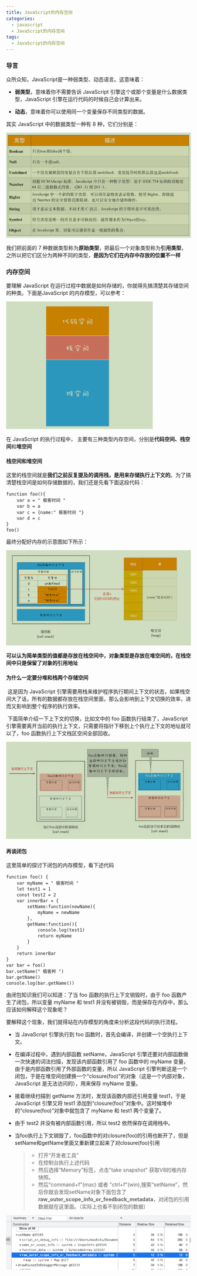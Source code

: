 ```yaml
---
title: JavaScript的内存空间
categories: 
  - javascript
  - JavaScript的内存空间
tags: 
  - JavaScript的内存空间
---
```


### 导言

众所众知，JavaScript是一种弱类型、动态语言。这意味着：

- **弱类型**，意味着你不需要告诉 JavaScript 引擎这个或那个变量是什么数据类型，JavaScript 引擎在运行代码的时候自己会计算出来。

- **动态**，意味着你可以使用同一个变量保存不同类型的数据。

其实 JavaScript 中的数据类型一种有 8 种，它们分别是：

![image-20210720140409634](js的内存空间/image-20210720140409634.png)

我们把前面的 7 种数据类型称为**原始类型**，把最后一个对象类型称为**引用类型**，之所以把它们区分为两种不同的类型，**是因为它们在内存中存放的位置不一样**

### 内存空间

要理解 JavaScript 在运行过程中数据是如何存储的，你就得先搞清楚其存储空间的种类。下面是JavaScript 的内存模型，可以参考：

<img src="js的内存空间/image-20210720140604983.png" alt="image-20210720140604983" style="zoom:50%;" />

 在 JavaScript 的执行过程中， 主要有三种类型内存空间，分别是**代码空间、栈空间**和**堆空间**

#### 栈空间和堆空间

这里的栈空间就是**我们之前反复提及的调用栈，是用来存储执行上下文的**。为了搞清楚栈空间是如何存储数据的，我们还是先看下面这段代码：

```
function foo(){
	var a = " 极客时间 "
	var b = a
	var c = {name:" 极客时间 "}
	var d = c
}
foo()
```

最终分配好内存的示意图如下所示：

![image-20210720140826201](js的内存空间/image-20210720140826201.png)

**可以认为简单类型的值都是存放在栈空间中，对象类型是存放在堆空间的，在栈空间中只是保留了对象的引用地址**

#### 为什么一定要分堆和栈两个存储空间

​	这是因为 JavaScript 引擎需要用栈来维护程序执行期间上下文的状态，如果栈空间大了话，所有的数据都存放在栈空间里面，那么会影响到上下文切换的效率，进而又影响到整个程序的执行效率。

​	下面简单介绍一下上下文的切换，比如文中的 foo 函数执行结束了，JavaScript 引擎需要离开当前的执行上下文，只需要将指针下移到上个执行上下文的地址就可以了，foo 函数执行上下文栈区空间全部回收。

![image-20210720141334853](js的内存空间/image-20210720141334853.png)

#### 再谈闭包

这里简单的探讨下闭包的内存模型，看下述代码

```
function foo() {
	var myName = " 极客时间 "
	let test1 = 1
	const test2 = 2
	var innerBar = { 
		setName:function(newName){
			myName = newName
		},
		getName:function(){
			console.log(test1)
			return myName
		}
	}
	return innerBar
}
var bar = foo()
bar.setName(" 极客邦 ")
bar.getName()
console.log(bar.getName())
```

由闭包知识我们可以知道：了当 foo 函数的执行上下文销毁时，由于 foo 函数产生了闭包，所以变量 myName 和 test1 并没有被销毁，而是保存在内存中，那么应该如何解释这个现象呢？

要解释这个现象，我们就得站在内存模型的角度来分析这段代码的执行流程。

- 当 JavaScript 引擎执行到 foo 函数时，首先会编译，并创建一个空执行上下文。

- 在编译过程中，遇到内部函数 setName，JavaScript 引擎还要对内部函数做一次快速的词法扫描，发现该内部函数引用了 foo 函数中的 myName 变量，由于是内部函数引用了外部函数的变量，所以 JavaScript 引擎判断这是一个闭包，于是在堆空间创建换一个“closure(foo)”的对象（这是一个内部对象，JavaScript 是无法访问的），用来保存 myName 变量。

-  接着继续扫描到 getName 方法时，发现该函数内部还引用变量 test1，于是JavaScript 引擎又将 test1 添加到“closure(foo)”对象中。这时候堆中的“closure(foo)”对象中就包含了 myName 和 test1 两个变量了。

- 由于 test2 并没有被内部函数引用，所以 test2 依然保存在调用栈中。

- 当foo执行上下文销毁了，foo函数中的对closure(foo)的引用也断开了，但是setName和getName里面又重新建立起来了对closure(foo)引用

  > - 打开“开发者工具”
  > - 在控制台执行上述代码
  > - 然后选择“Memory”标签，点击"take snapshot" 获取V8的堆内存快照。
  > - 然后“command+f"(mac) 或者 "ctrl+f"(win),搜索“setName”，然后你就会发现setName对象下面包含了 **raw_outer_scope_info_or_feedback_metadata**，对闭包的引用数据就在这里面。（实际上也看不到闭包的数据）

![image-20210720143331806](js的内存空间/image-20210720143331806.png)

